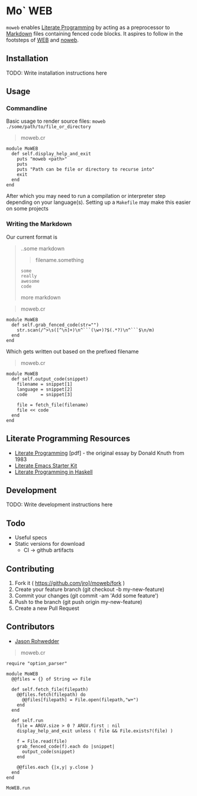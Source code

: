 # Mo` WEB

`moweb` enables
[Literate Programming](https://en.wikipedia.org/wiki/Literate_programming)
by acting as a preprocessor to
[Markdown](https://guides.github.com/features/mastering-markdown/)
files containing fenced code blocks. It aspires to follow in the
footsteps of [WEB](https://en.wikipedia.org/wiki/WEB) and [noweb](https://en.wikipedia.org/wiki/Noweb).

## Installation

TODO: Write installation instructions here

## Usage

### Commandline

Basic usage to render source files: `moweb ./some/path/to/file_or_directory`

> moweb.cr
```crystal
module MoWEB
  def self.display_help_and_exit
    puts "moweb <path>"
    puts
    puts "Path can be file or directory to recurse into"
    exit
  end
end
```

After which you may need to run a compilation or interpreter step
depending on your language(s). Setting up a `Makefile` may make this
easier on some projects

### Writing the Markdown

Our current format is

> ..some markdown
> 
> > filename.something
> ```optional_language_name
> some
> really
> awesome
> code
> ```
>
> more markdown

> moweb.cr
```crystal
module MoWEB
  def self.grab_fenced_code(str="")
    str.scan(/^>\s([^\n]+)\n^```(\w+)?$(.*?)\n^```$\n/m)
  end
end
```

Which gets written out based on the prefixed filename
> moweb.cr
```crystal
module MoWEB
  def self.output_code(snippet)
    filename = snippet[1]
    language = snippet[2]
    code     = snippet[3]

    file = fetch_file(filename)
    file << code
  end
end
```

## Literate Programming Resources

* [Literate Programming](http://literateprogramming.com/knuthweb.pdf)
  [pdf] - the original essay by Donald Knuth from 1983
* [Literate Emacs Starter Kit](https://github.com/eschulte/emacs24-starter-kit)
* [Literate Programming in Haskell](https://wiki.haskell.org/Literate_programming)

## Development

TODO: Write development instructions here

## Todo

* Useful specs
* Static versions for download
  * CI -> github artifacts

## Contributing

1. Fork it ( https://github.com/jro]/moweb/fork )
2. Create your feature branch (git checkout -b my-new-feature)
3. Commit your changes (git commit -am 'Add some feature')
4. Push to the branch (git push origin my-new-feature)
5. Create a new Pull Request

## Contributors

- [Jason Rohwedder](https://github.com/jro)


> moweb.cr
```crystal
require "option_parser"

module MoWEB
  @@files = {} of String => File

  def self.fetch_file(filepath)
    @@files.fetch(filepath) do
      @@files[filepath] = File.open(filepath,"w+")
    end
  end

  def self.run
    file = ARGV.size > 0 ? ARGV.first : nil
    display_help_and_exit unless ( file && File.exists?(file) )

    f = File.read(file)
    grab_fenced_code(f).each do |snippet|
      output_code(snippet)
    end

    @@files.each {|x,y| y.close }
  end
end

MoWEB.run
```


